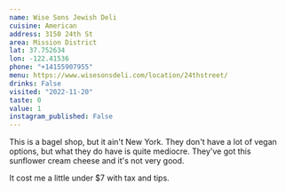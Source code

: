 ```yaml
---
name: Wise Sons Jewish Deli
cuisine: American
address: 3150 24th St
area: Mission District
lat: 37.752634
lon: -122.41536
phone: "+14155907955"
menu: https://www.wisesonsdeli.com/location/24thstreet/
drinks: False
visited: "2022-11-20"
taste: 0
value: 1
instagram_published: False
---
```


This is a bagel shop, but it ain't New York. They don't have a lot of vegan options, but what they do have is quite mediocre. They've got this sunflower cream cheese and it's not very good.

It cost me a little under $7 with tax and tips.
